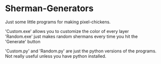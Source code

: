 # Sherman-Generators
Just some little programs for making pixel-chickens.

'Custom.exe' allows you to customize the color of every layer  
'Random.exe' just makes random shermans every time you hit the 'Generate' button  

'Custom.py' and 'Random.py' are just the python versions of the programs. Not really useful unless you have python installed.
